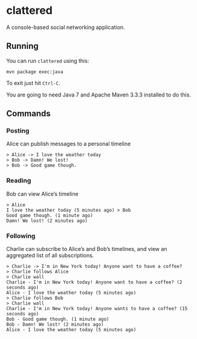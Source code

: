 # clattered
A console-based social networking application.

## Running
You can run `clattered` using this:

```
mvn package exec:java
```

To exit just hit `Ctrl-C`.

You are going to need Java 7 and Apache Maven 3.3.3 installed to do this.

## Commands

### Posting
Alice can publish messages to a personal timeline
```
> Alice -> I love the weather today
> Bob -> Damn! We lost!
> Bob -> Good game though.
```

### Reading
Bob can view Alice’s timeline

```
> Alice
I love the weather today (5 minutes ago) > Bob
Good game though. (1 minute ago)
Damn! We lost! (2 minutes ago)
```

### Following
Charlie can subscribe to Alice’s and Bob’s timelines, and view an aggregated list of all subscriptions.

```
> Charlie -> I'm in New York today! Anyone want to have a coffee?
> Charlie follows Alice
> Charlie wall
Charlie - I'm in New York today! Anyone want to have a coffee? (2 seconds ago)
Alice - I love the weather today (5 minutes ago)
> Charlie follows Bob
> Charlie wall
Charlie - I'm in New York today! Anyone wants to have a coffee? (15 seconds ago)
Bob - Good game though. (1 minute ago)
Bob - Damn! We lost! (2 minutes ago)
Alice - I love the weather today (5 minutes ago)
```

